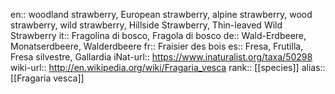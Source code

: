 en:: woodland strawberry, European strawberry, alpine strawberry, wood strawberry, wild strawberry, Hillside Strawberry, Thin-leaved Wild Strawberry
it:: Fragolina di bosco, Fragola di bosco
de:: Wald-Erdbeere, Monatserdbeere, Walderdbeere
fr:: Fraisier des bois
es:: Fresa, Frutilla, Fresa silvestre, Gallardia
iNat-url:: https://www.inaturalist.org/taxa/50298
wiki-url:: http://en.wikipedia.org/wiki/Fragaria_vesca
rank:: [[species]]
alias:: [[Fragaria vesca]]